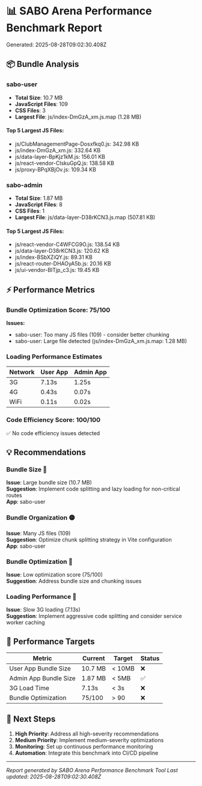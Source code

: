 # 📊 SABO Arena Performance Benchmark Report

Generated: 2025-08-28T09:02:30.408Z

## 📦 Bundle Analysis


### sabo-user

- **Total Size**: 10.7 MB
- **JavaScript Files**: 109
- **CSS Files**: 3
- **Largest File**: js/index-DmGzA_xm.js.map (1.28 MB)

#### Top 5 Largest JS Files:
- js/ClubManagementPage-Dosxfkq0.js: 342.98 KB
- js/index-DmGzA_xm.js: 332.64 KB
- js/data-layer-BpKjz1kM.js: 156.01 KB
- js/react-vendor-CIskuGpQ.js: 138.58 KB
- js/proxy-BPqXBjOv.js: 109.34 KB


### sabo-admin

- **Total Size**: 1.87 MB
- **JavaScript Files**: 8
- **CSS Files**: 1
- **Largest File**: js/data-layer-D38rKCN3.js.map (507.81 KB)

#### Top 5 Largest JS Files:
- js/react-vendor-C4WFCG9O.js: 138.54 KB
- js/data-layer-D38rKCN3.js: 120.62 KB
- js/index-BSbXZiQY.js: 89.31 KB
- js/react-router-DHAOyA5b.js: 20.16 KB
- js/ui-vendor-BITjp_c3.js: 19.45 KB


## ⚡ Performance Metrics

### Bundle Optimization Score: 75/100


**Issues:**
- sabo-user: Too many JS files (109) - consider better chunking
- sabo-user: Large file detected (js/index-DmGzA_xm.js.map: 1.28 MB)


### Loading Performance Estimates

| Network | User App | Admin App |
|---------|----------|-----------|
| 3G | 7.13s | 1.25s |
| 4G | 0.43s | 0.07s |
| WiFi | 0.11s | 0.02s |

### Code Efficiency Score: 100/100

✅ No code efficiency issues detected

## 💡 Recommendations


### Bundle Size 🔴

**Issue**: Large bundle size (10.7 MB)  
**Suggestion**: Implement code splitting and lazy loading for non-critical routes  
**App**: sabo-user


### Bundle Organization 🟡

**Issue**: Many JS files (109)  
**Suggestion**: Optimize chunk splitting strategy in Vite configuration  
**App**: sabo-user


### Bundle Optimization 🔴

**Issue**: Low optimization score (75/100)  
**Suggestion**: Address bundle size and chunking issues  



### Loading Performance 🔴

**Issue**: Slow 3G loading (7.13s)  
**Suggestion**: Implement aggressive code splitting and consider service worker caching  



## 🎯 Performance Targets

| Metric | Current | Target | Status |
|--------|---------|--------|--------|
| User App Bundle Size | 10.7 MB | < 10MB | ❌ |
| Admin App Bundle Size | 1.87 MB | < 5MB | ✅ |
| 3G Load Time | 7.13s | < 3s | ❌ |
| Bundle Optimization | 75/100 | > 90 | ❌ |

## 📅 Next Steps

1. **High Priority**: Address all high-severity recommendations
2. **Medium Priority**: Implement medium-severity optimizations
3. **Monitoring**: Set up continuous performance monitoring
4. **Automation**: Integrate this benchmark into CI/CD pipeline

---

*Report generated by SABO Arena Performance Benchmark Tool*
*Last updated: 2025-08-28T09:02:30.408Z*
